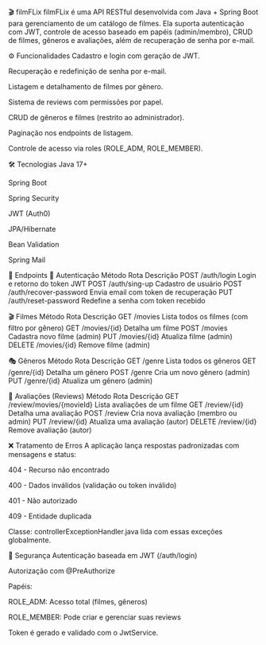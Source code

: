 🎬 filmFLix
filmFLix é uma API RESTful desenvolvida com Java + Spring Boot para gerenciamento de um catálogo de filmes. Ela suporta autenticação com JWT, 
controle de acesso baseado em papéis (admin/membro), CRUD de filmes, gêneros e avaliações, além de recuperação de senha por e-mail.


⚙️ Funcionalidades
Cadastro e login com geração de JWT.

Recuperação e redefinição de senha por e-mail.

Listagem e detalhamento de filmes por gênero.

Sistema de reviews com permissões por papel.

CRUD de gêneros e filmes (restrito ao administrador).

Paginação nos endpoints de listagem.

Controle de acesso via roles (ROLE_ADM, ROLE_MEMBER).

🛠 Tecnologias
Java 17+

Spring Boot

Spring Security

JWT (Auth0)

JPA/Hibernate

Bean Validation

Spring Mail

🔗 Endpoints
🔐 Autenticação
Método	Rota	Descrição
POST	/auth/login	Login e retorno do token JWT
POST	/auth/sing-up	Cadastro de usuário
POST	/auth/recover-password	Envia email com token de recuperação
PUT	/auth/reset-password	Redefine a senha com token recebido

🎬 Filmes
Método	Rota	Descrição
GET	/movies	Lista todos os filmes (com filtro por gênero)
GET	/movies/{id}	Detalha um filme
POST	/movies	Cadastra novo filme (admin)
PUT	/movies/{id}	Atualiza filme (admin)
DELETE	/movies/{id}	Remove filme (admin)

🎭 Gêneros
Método	Rota	Descrição
GET	/genre	Lista todos os gêneros
GET	/genre/{id}	Detalha um gênero
POST	/genre	Cria um novo gênero (admin)
PUT	/genre/{id}	Atualiza um gênero (admin)

📝 Avaliações (Reviews)
Método	Rota	Descrição
GET	/review/movies/{movieId}	Lista avaliações de um filme
GET	/review/{id}	Detalha uma avaliação
POST	/review	Cria nova avaliação (membro ou admin)
PUT	/review/{id}	Atualiza uma avaliação (autor)
DELETE	/review/{id}	Remove avaliação (autor)

❌ Tratamento de Erros
A aplicação lança respostas padronizadas com mensagens e status:

404 - Recurso não encontrado

400 - Dados inválidos (validação ou token inválido)

401 - Não autorizado

409 - Entidade duplicada

Classe: controllerExceptionHandler.java lida com essas exceções globalmente.

🔐 Segurança
Autenticação baseada em JWT (/auth/login)

Autorização com @PreAuthorize

Papéis:

ROLE_ADM: Acesso total (filmes, gêneros)

ROLE_MEMBER: Pode criar e gerenciar suas reviews

Token é gerado e validado com o JwtService.
